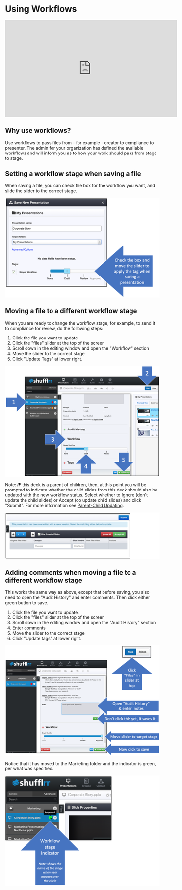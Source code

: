 # Using Workflows

<div class="player">
<iframe width="560" height="315" src="https://www.youtube-nocookie.com/embed/3ZScvX6ZvP8" title="YouTube video player" frameborder="0" allow="accelerometer; autoplay; clipboard-write; encrypted-media; gyroscope; picture-in-picture" allowfullscreen></iframe>
</div>

## Why use workflows? 

Use workflows to pass files from - for example - creator to compliance to presenter. The admin for your organization has defined the available workflows and will inform you as to how your work should pass from stage to stage. 

## Setting a workflow stage when saving a file

When saving a file, you can check the box for the workflow you want, and slide the slider to the correct stage. 

![Using workflows when saving](img/admin-tags-workflows-usingthem.png)

## Moving a file to a different workflow stage

When you are ready to change the workflow stage, for example, to send it to compliance for review, do the following steps: 

1. Click the file you want to update
2. Click the "files" slider at the top of the screen
3. Scroll down in the editing window and open the "Workflow" section
4. Move the slider to the correct stage
5. Click "Update Tags" at lower right. 

![Changing the workflow stage](img/admin-tags-workflows-updatingtags.png)

Note: ***IF*** this deck is a parent of children, then, at this point you will be prompted to indicate whether the child slides from this deck should also be updated with the new workflow status. Select whether to Ignore (don't update the child slides) or Accept (do update child slides) and click "Submit". For more information see [Parent-Child Updating](presentations-version-control.md).

![Updating children after changing workflow stage](img/admin-tags-workflows-updatingtags-2.png)

## Adding comments when moving a file to a different workflow stage

This works the same way as above, except that before saving, you also need to open the "Audit History" and enter comments. Then click either green button to save. 

1. Click the file you want to update. 
2. Click the "files" slider at the top of the screen
3. Scroll down in the editing window and open the "Audit History" section
4. Enter comments
5. Move the slider to the correct stage
6. Click "Update tags" at lower right. 

![Adding comments when moving a file to a different workflow stage](img/admin-tags-workflows-updatingtags-comments.png)

Notice that it has moved to the Marketing folder and the indicator is green, per what was specified. 

![Approved indicator](img/admin-tags-workflows-stage3-indicator.png)
